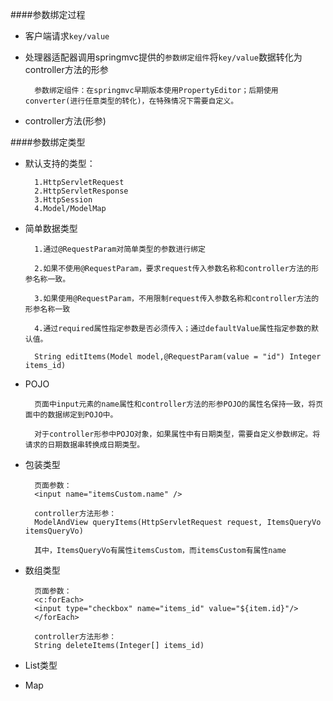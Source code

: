 ####参数绑定过程

* 客户端请求`key/value`
* 处理器适配器调用springmvc提供的`参数绑定组件`将`key/value`数据转化为controller方法的形参

		参数绑定组件：在springmvc早期版本使用PropertyEditor；后期使用converter(进行任意类型的转化)，在特殊情况下需要自定义。
* controller方法(形参)

####参数绑定类型

* 默认支持的类型：

		1.HttpServletRequest
		2.HttpServletResponse
		3.HttpSession
		4.Model/ModelMap
* 简单数据类型

		1.通过@RequestParam对简单类型的参数进行绑定
		
		2.如果不使用@RequestParam，要求request传入参数名称和controller方法的形参名称一致。

		3.如果使用@RequestParam，不用限制request传入参数名称和controller方法的形参名称一致
		
		4.通过required属性指定参数是否必须传入；通过defaultValue属性指定参数的默认值。

		String editItems(Model model,@RequestParam(value = "id") Integer items_id)
* POJO

		页面中input元素的name属性和controller方法的形参POJO的属性名保持一致，将页面中的数据绑定到POJO中。

		对于controller形参中POJO对象，如果属性中有日期类型，需要自定义参数绑定。将请求的日期数据串转换成日期类型。

* 包装类型

		页面参数：		
		<input name="itemsCustom.name" />
		
		controller方法形参：	
		ModelAndView queryItems(HttpServletRequest request, ItemsQueryVo itemsQueryVo)

		其中，ItemsQueryVo有属性itemsCustom，而itemsCustom有属性name

* 数组类型

		页面参数：
		<c:forEach>
		<input type="checkbox" name="items_id" value="${item.id}"/>
		</forEach>
		
		controller方法形参：
		String deleteItems(Integer[] items_id)
* List类型
* Map

		

	